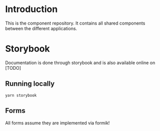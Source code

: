 # Introduction
This is the component repository. It contains all shared components between the different applications.

# Storybook
Documentation is done through storybook and is also available online on [TODO]

## Running locally
```
yarn storybook
```

## Forms
All forms assume they are implemented via formik!
